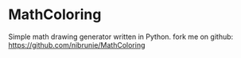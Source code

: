 # MathColoring 

Simple math drawing generator written in Python.
fork me on github: https://github.com/nibrunie/MathColoring

